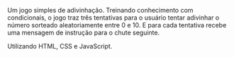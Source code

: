 Um jogo simples de adivinhação.
Treinando conhecimento com condicionais, o jogo traz três tentativas
para o usuário tentar adivinhar o número sorteado aleatoriamente entre 0 e 10.
E para cada tentativa recebe uma mensagem de instrução para o chute seguinte.

Utilizando HTML, CSS e JavaScript.